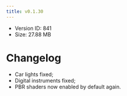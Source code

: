 ```yaml
---
title: v0.1.30
---
```


*   Version ID: 841
*   Size: 27.88 MB

# Changelog

*   Car lights fixed;
*   Digital instruments fixed;
*   PBR shaders now enabled by default again.
